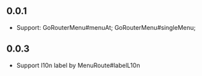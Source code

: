 ## 0.0.1

* Support: GoRouterMenu#menuAt;  GoRouterMenu#singleMenu;

## 0.0.3

* Support l10n label by MenuRoute<T>#labelL10n
